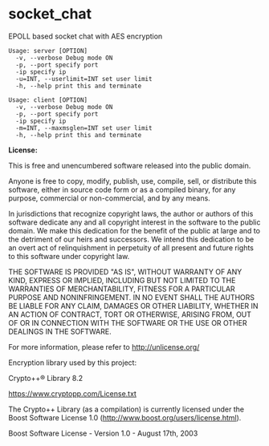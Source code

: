 # socket_chat

EPOLL based socket chat with AES encryption  
  
```
Usage: server [OPTION]  
  -v, --verbose Debug mode ON  
  -p, --port specify port  
  -ip specify ip  
  -u=INT, --userlimit=INT set user limit  
  -h, --help print this and terminate  
  
Usage: client [OPTION]  
  -v, --verbose Debug mode ON  
  -p, --port specify port  
  -ip specify ip  
  -m=INT, --maxmsglen=INT set user limit  
  -h, --help print this and terminate  
```
  
**License:**  
  
This is free and unencumbered software released into the public domain.  
  
Anyone is free to copy, modify, publish, use, compile, sell, or
distribute this software, either in source code form or as a compiled
binary, for any purpose, commercial or non-commercial, and by any
means.
  
In jurisdictions that recognize copyright laws, the author or authors
of this software dedicate any and all copyright interest in the
software to the public domain. We make this dedication for the benefit
of the public at large and to the detriment of our heirs and
successors. We intend this dedication to be an overt act of
relinquishment in perpetuity of all present and future rights to this
software under copyright law.
  
THE SOFTWARE IS PROVIDED "AS IS", WITHOUT WARRANTY OF ANY KIND,
EXPRESS OR IMPLIED, INCLUDING BUT NOT LIMITED TO THE WARRANTIES OF
MERCHANTABILITY, FITNESS FOR A PARTICULAR PURPOSE AND NONINFRINGEMENT.
IN NO EVENT SHALL THE AUTHORS BE LIABLE FOR ANY CLAIM, DAMAGES OR
OTHER LIABILITY, WHETHER IN AN ACTION OF CONTRACT, TORT OR OTHERWISE,
ARISING FROM, OUT OF OR IN CONNECTION WITH THE SOFTWARE OR THE USE OR
OTHER DEALINGS IN THE SOFTWARE.
  
For more information, please refer to <http://unlicense.org/>  
  
Encryption library used by this project:  
  
Crypto++® Library 8.2  
  
https://www.cryptopp.com/License.txt  
  
The Crypto++ Library (as a compilation) is currently licensed under the Boost
Software License 1.0 (http://www.boost.org/users/license.html).  
  
Boost Software License - Version 1.0 - August 17th, 2003  
  
